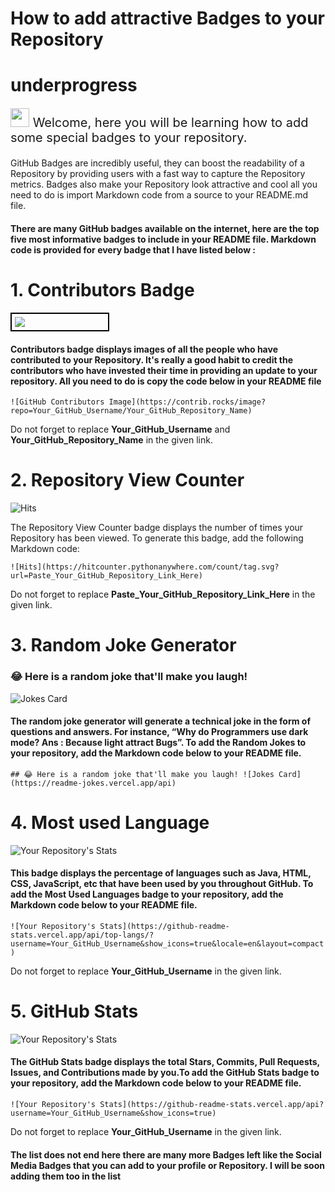 # How to add attractive Badges to your Repository 
# underprogress
<p style="font-size: 20px;"><img src="https://raw.githubusercontent.com/MartinHeinz/MartinHeinz/master/wave.gif" width="30px"> Welcome, here you will be learning how to add some special badges to your repository.</p>
GitHub Badges are incredibly useful, they can boost the readability of a Repository by providing users with a fast way to capture the Repository metrics. Badges also make your Repository look attractive and cool all you need to do is import Markdown code from a source to your README.md file.

#### There are many GitHub badges available on the internet, here are the top five most informative badges to include in your README file. Markdown code is provided for every badge that I have listed below : 

# 1. Contributors Badge

<!--If you view this code ps: Ignore the unethical ways used for formatting-->
<div style="width: calc(30% - .5em); border: 2px solid black; padding: 5px;">
<img src="https://contrib.rocks/image?repo=luvksahu/DSA-Question-solving"></div>

#### Contributors badge displays images of all the people who have contributed to your Repository. It's really a good habit to credit the contributors who have invested their time in providing an update to your repository. All you need to do is copy the code below in your README file
``` ![GitHub Contributors Image](https://contrib.rocks/image?repo=Your_GitHub_Username/Your_GitHub_Repository_Name) ```

Do not forget to replace **Your_GitHub_Username** and **Your_GitHub_Repository_Name** in the given link.

# 2. Repository View Counter

![Hits](https://hitcounter.pythonanywhere.com/count/tag.svg?url=https://github.com/luvksahu/GitHub-Badges)

The Repository View Counter badge displays the number of times your Repository has been viewed. To generate this badge, add the following Markdown code:

```![Hits](https://hitcounter.pythonanywhere.com/count/tag.svg?url=Paste_Your_GitHub_Repository_Link_Here)```

Do not forget to replace **Paste_Your_GitHub_Repository_Link_Here** in the given link.

# 3. Random Joke Generator

### 😂 Here is a random joke that'll make you laugh!

![Jokes Card](https://readme-jokes.vercel.app/api)

#### The random joke generator will generate a technical joke in the form of questions and answers. For instance, “Why do Programmers use dark mode? Ans : Because light attract Bugs”. To add the Random Jokes  to your repository, add the Markdown code below to your README file.

`` ## 😂 Here is a random joke that'll make you laugh!
![Jokes Card](https://readme-jokes.vercel.app/api) ``

# 4. Most used Language

![Your Repository's Stats](https://github-readme-stats.vercel.app/api/top-langs?username=luvksahu&show_icons=true&locale=en&layout=compact)


#### This badge displays the percentage of languages such as Java, HTML, CSS, JavaScript, etc that have been used by you throughout GitHub. To add the Most Used Languages badge to your repository, add the Markdown code below to your README file.

```![Your Repository's Stats](https://github-readme-stats.vercel.app/api/top-langs/?username=Your_GitHub_Username&show_icons=true&locale=en&layout=compact)```

Do not forget to replace **Your_GitHub_Username** in the given link.

# 5. GitHub Stats

![Your Repository's Stats](https://github-readme-stats.vercel.app/api?username=luvksahu&show_icons=true)

#### The GitHub Stats badge displays the total Stars, Commits, Pull Requests, Issues, and Contributions made by you.To add the GitHub Stats badge to your repository, add the Markdown code below to your README file.

``![Your Repository's Stats](https://github-readme-stats.vercel.app/api?username=Your_GitHub_Username&show_icons=true)``

Do not forget to replace **Your_GitHub_Username** in the given link.

#### The list does not end here there are many more Badges left like the Social Media Badges that you can add to your profile or Repository. I will be soon adding them too in the list